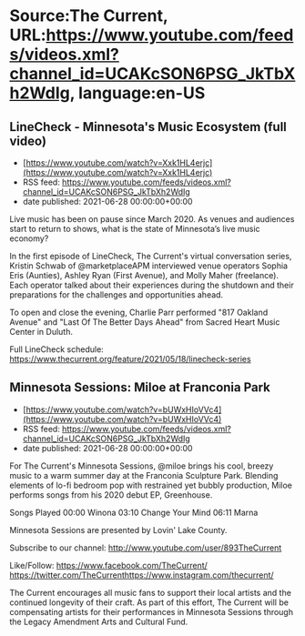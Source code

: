 # Source:The Current, URL:https://www.youtube.com/feeds/videos.xml?channel_id=UCAKcSON6PSG_JkTbXh2WdIg, language:en-US

## LineCheck - Minnesota's Music Ecosystem (full video)
 - [https://www.youtube.com/watch?v=Xxk1HL4erjc](https://www.youtube.com/watch?v=Xxk1HL4erjc)
 - RSS feed: https://www.youtube.com/feeds/videos.xml?channel_id=UCAKcSON6PSG_JkTbXh2WdIg
 - date published: 2021-06-28 00:00:00+00:00

Live music has been on pause since March 2020. As venues and audiences start to return to shows, what is the state of Minnesota’s live music economy? 

In the first episode of LineCheck, The Current's virtual conversation series, Kristin Schwab of @marketplaceAPM interviewed venue operators Sophia Eris (Aunties), Ashley Ryan (First Avenue), and Molly Maher (freelance). Each operator talked about their experiences during the shutdown and their preparations for the challenges and opportunities ahead.

To open and close the evening, Charlie Parr performed "817 Oakland Avenue" and "Last Of The Better Days Ahead" from Sacred Heart Music Center in Duluth.

Full LineCheck schedule: https://www.thecurrent.org/feature/2021/05/18/linecheck-series

## Minnesota Sessions: Miloe at Franconia Park
 - [https://www.youtube.com/watch?v=bUWxHIoVVc4](https://www.youtube.com/watch?v=bUWxHIoVVc4)
 - RSS feed: https://www.youtube.com/feeds/videos.xml?channel_id=UCAKcSON6PSG_JkTbXh2WdIg
 - date published: 2021-06-28 00:00:00+00:00

For The Current's Minnesota Sessions, @miloe brings his cool, breezy music to a warm summer day at the Franconia Sculpture Park. Blending elements of lo-fi bedroom pop with restrained yet bubbly production, Miloe performs songs from his 2020 debut EP, Greenhouse. 

Songs Played
00:00 Winona
03:10 Change Your Mind
06:11 Marna

Minnesota Sessions are presented by Lovin' Lake County. 

Subscribe to our channel:
http://www.youtube.com/user/893TheCurrent

Like/Follow:
https://www.facebook.com/TheCurrent/​​​​
https://twitter.com/TheCurrent​​​​
https://www.instagram.com/thecurrent/

The Current encourages all music fans to support their local artists and the continued longevity of their craft. As part of this effort, The Current will be compensating artists for their performances in Minnesota Sessions through the Legacy Amendment Arts and Cultural Fund.

